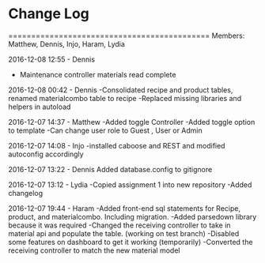 # Change Log 

============================================
Members: Matthew, Dennis, Injo, Haram, Lydia

2016-12-08 12:55 - Dennis
- Maintenance controller materials read complete

2016-12-08 00:42 - Dennis
-Consolidated recipe and product tables, renamed materialcombo table to recipe
-Replaced missing libraries and helpers in autoload

2016-12-07 14:37 - Matthew
-Added toggle Controller
-Added toggle option to template
-Can change user role to Guest , User or Admin

2016-12-07 14:08 - Injo
-installed caboose and REST and modified autoconfig accordingly

2016-12-07 13:22 - Dennis
Added database.config to gitignore

2016-12-07 13:12 - Lydia
-Copied assignment 1 into new repository
-Added changelog

2016-12-07 19:44 - Haram
-Added front-end sql statements for Recipe, product, and materialcombo. Including migration.
-Added parsedown library because it was required
-Changed the receiving controller to take in material api and populate the table. (working on test branch)
-Disabled some features on dashboard to get it working (temporarily)
-Converted the receiving controller to match the new material model
